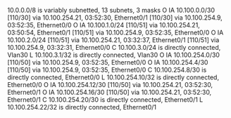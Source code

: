 10.0.0.0/8 is variably subnetted, 13 subnets, 3 masks
O IA     10.100.0.0/30 [110/30] via 10.100.254.21, 03:52:30, Ethernet0/1
                       [110/30] via 10.100.254.9, 03:52:35, Ethernet0/0
O IA     10.100.1.0/24 [110/51] via 10.100.254.21, 03:50:54, Ethernet0/1
                       [110/51] via 10.100.254.9, 03:52:35, Ethernet0/0
O IA     10.100.2.0/24 [110/51] via 10.100.254.21, 03:32:37, Ethernet0/1
                       [110/51] via 10.100.254.9, 03:32:31, Ethernet0/0
C        10.100.3.0/24 is directly connected, Vlan30
L        10.100.3.1/32 is directly connected, Vlan30
O IA     10.100.254.0/30 [110/50] via 10.100.254.9, 03:52:35, Ethernet0/0
O IA     10.100.254.4/30 [110/50] via 10.100.254.9, 03:52:35, Ethernet0/0
C        10.100.254.8/30 is directly connected, Ethernet0/0
L        10.100.254.10/32 is directly connected, Ethernet0/0
O IA     10.100.254.12/30 [110/50] via 10.100.254.21, 03:52:30, Ethernet0/1
O IA     10.100.254.16/30 [110/50] via 10.100.254.21, 03:52:30, Ethernet0/1
C        10.100.254.20/30 is directly connected, Ethernet0/1
L        10.100.254.22/32 is directly connected, Ethernet0/1